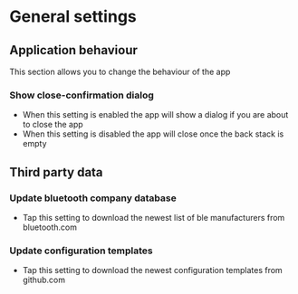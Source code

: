 # General settings

## Application behaviour

This section allows you to change the behaviour of the app

### Show close-confirmation dialog

- When this setting is enabled the app will show a dialog if you are about to close the app
- When this setting is disabled the app will close once the back stack is empty

## Third party data

### Update bluetooth company database

- Tap this setting to download the newest list of ble manufacturers from bluetooth.com

### Update configuration templates

- Tap this setting to download the newest configuration templates from github.com
